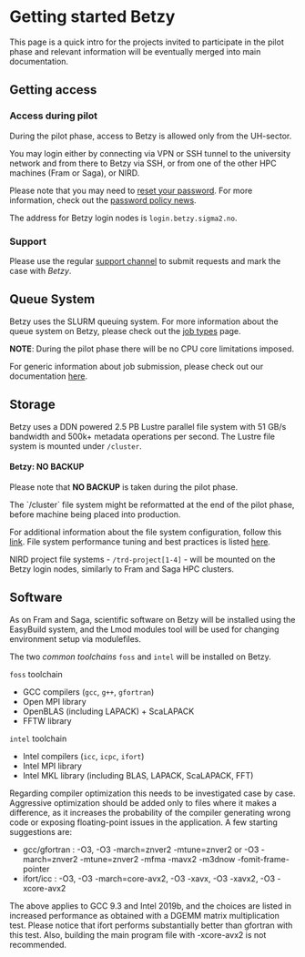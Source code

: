 # Getting started Betzy

This page is a quick intro for the projects invited to participate in the pilot
phase and relevant information will be eventually merged into main
documentation.

## Getting access

### Access during pilot

During the pilot phase, access to Betzy is allowed only from the UH-sector.

You may login either by connecting via VPN or SSH tunnel to the university 
network and from there to Betzy via SSH, or from one of the other HPC machines 
(Fram or Saga), or NIRD.

Please note that you may need to [reset your password](https://www.metacenter.no/user/).
For more information, check out the [password policy
news](https://www.sigma2.no/sigma2-launches-new-password-policy).

The address for Betzy login nodes is `login.betzy.sigma2.no`.

### Support

Please use the regular [support channel](/getting_help/support_line.md) to submit requests 
and mark the case with *Betzy*.

## Queue System

Betzy uses the SLURM queuing system. For more information about the queue
system on Betzy, please check out the [job types](/jobs/choosing_job_types.md)
page.

**NOTE**: During the pilot phase there will be no CPU core limitations imposed. 

For generic information about job submission, please check out our documentation [here](/jobs/submitting.md).


## Storage

Betzy uses a DDN powered 2.5 PB Lustre parallel file system with 51 GB/s bandwidth and 500k+  metadata operations per second.
The Lustre file system is mounted under `/cluster`.

<div class="alert alert-warning">
  <h4>Betzy: NO BACKUP</h4>
  <p>
    Please note that <strong>NO BACKUP</strong> is taken during the pilot phase.
	</p>
	<p>
    The `/cluster` file system might be reformatted at the end of the pilot phase, before machine being placed into production.
  </p>
</div>

For additional information about the file system configuration, follow this [link](/files_storage/clusters.md).
File system performance tuning and best practices is listed
[here](/files_storage/performance/lustre.md). 

NIRD project file systems - `/trd-project[1-4]` - will be mounted on the Betzy
login nodes, similarly to Fram and Saga HPC clusters.

## Software

As on Fram and Saga, scientific software on Betzy will be installed using the EasyBuild system, and the Lmod modules tool
will be used for changing environment setup via modulefiles.

The two *common toolchains* `foss` and `intel` will be installed on Betzy.

`foss` toolchain
* GCC compilers (`gcc`, `g++`, `gfortran`)
* Open MPI library
* OpenBLAS (including LAPACK) + ScaLAPACK
* FFTW library

`intel` toolchain
* Intel compilers (`icc`, `icpc`, `ifort`)
* Intel MPI library
* Intel MKL library (including BLAS, LAPACK, ScaLAPACK, FFT)

Regarding compiler optimization this needs to be investigated case by case. Aggressive optimization should be added only to files
where it makes a difference, as it increases the probability of the compiler generating wrong code or exposing
floating-point issues in the application. A few starting suggestions are:
* gcc/gfortran : -O3, -O3 -march=znver2 -mtune=znver2 or -O3 -march=znver2 -mtune=znver2 -mfma -mavx2 -m3dnow -fomit-frame-pointer
* ifort/icc    : -O3, -O3 -march=core-avx2, -O3 -xavx, -O3 -xavx2, -O3 -xcore-avx2

The above applies to GCC 9.3 and Intel 2019b, and the choices are listed in increased performance as obtained with a DGEMM matrix
multiplication test. Please notice that ifort performs substantially better than gfortran with this test. Also, building the main
program file with -xcore-avx2 is not recommended.
